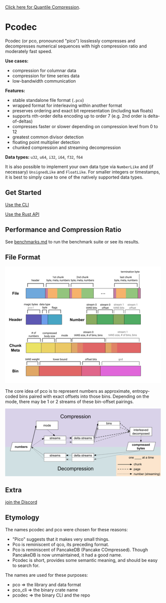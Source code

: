 [Click here for Quantile Compression](./quantile-compression/README.md).

# Pcodec

Pcodec (or pco, pronounced "pico") losslessly compresses and decompresses
numerical sequences
with high compression ratio and moderately fast speed.

**Use cases:**
* compression for columnar data
* compression for time series data
* low-bandwidth communication

**Features:**
* stable standalone file format (`.pco`)
* wrapped format for interleaving within another format
* preserves ordering and exact bit representation (including `NaN` floats)
* supports nth-order delta encoding up to order 7 (e.g. 2nd order is delta-of-deltas)
* compresses faster or slower depending on compression level from 0 to 12
* greatest common divisor detection
* floating point multiplier detection
* chunked compression and streaming decompression

**Data types:**
`u32`, `u64`, `i32`, `i64`, `f32`, `f64`

It is also possible to implement your own data type via `NumberLike` and (if
necessary) `UnsignedLike` and `FloatLike`.
For smaller integers or timestamps, it is best to simply case to one of the
natively supported data types.

## Get Started

[Use the CLI](./pco_cli/README.md)

[Use the Rust API](./pco/README.md)

## Performance and Compression Ratio

See [benchmarks.md](./bench/README.md) to run the benchmark suite
or see its results.

## File Format

<img alt="pco file format diagram" src="./images/file_format.svg" />

The core idea of pco is to represent numbers as approximate, entropy-coded bins
paired with exact offsets into those bins.
Depending on the mode, there may be 1 or 2 streams of these bin-offset
pairings.

<img alt="pco compression and decompression steps" src="./images/processing.svg" />

## Extra

[join the Discord](https://discord.gg/f6eRXgMP8w)

## Etymology

The names pcodec and pco were chosen for these reasons:
* "Pico" suggests that it makes very small things.
* Pco is reminiscent of qco, its preceding format.
* Pco is reminiscent of PancakeDB (Pancake COmpressed). Though PancakeDB is now
  unmaintained, it had a good name.
* Pcodec is short, provides some semantic meaning, and should be easy to
  search for.

The names are used for these purposes:
* pco => the library and data format
* pco_cli => the binary crate name
* pcodec => the binary CLI and the repo